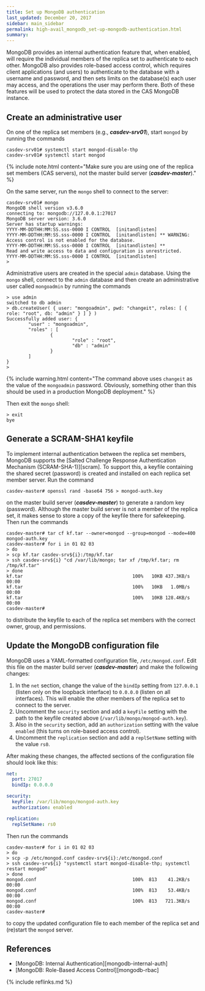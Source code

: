```yaml
---
title: Set up MongoDB authentication
last_updated: December 20, 2017
sidebar: main_sidebar
permalink: high-avail_mongodb_set-up-mongodb-authentication.html
summary:
---
```


MongoDB provides an internal authentication feature that, when enabled, will require the individual members of the replica set to authenticate to each other. MongoDB also provides role-based access control, which requires client applications (and users) to authenticate to the database with a username and password, and then sets limits on the database(s) each user may access, and the operations the user may perform there. Both of these features will be used to protect the data stored in the CAS MongoDB instance.

## Create an administrative user

On one of the replica set members (e.g., ***casdev-srv01***), start `mongod` by running the commands

```console
casdev-srv01# systemctl start mongod-disable-thp
casdev-srv01# systemctl start mongod
```

{% include note.html content="Make sure you are using one of the replica set members (CAS servers), not the master build server (***casdev-master***)." %}

On the same server, run the `mongo` shell to connect to the server:

<div class="language-console highlighter-rouge"><pre class="highlight"><code><span class="ni">casdev-srv01# </span><span class="nc">mongo</span><span class="kv">
</span>MongoDB shell version v3.6.0
connecting to: mongodb://127.0.0.1:27017
MongoDB server version: 3.6.0
Server has startup warnings:
YYYY-MM-DDTHH:MM:SS.sss-0000 I CONTROL  [initandlisten]
YYYY-MM-DDTHH:MM:SS.sss-0000 I CONTROL  [initandlisten] ** WARNING: Access control is not enabled for the database.
YYYY-MM-DDTHH:MM:SS.sss-0000 I CONTROL  [initandlisten] **          Read and write access to data and configuration is unrestricted.
YYYY-MM-DDTHH:MM:SS.sss-0000 I CONTROL  [initandlisten]
<span class="ni">&gt; </span>
</code></pre>
</div>

Administrative users are created in the special `admin` database. Using the `mongo` shell, connect to the `admin` database and then create an administrative user called `mongoadmin` by running the commands

<div class="language-console highlighter-rouge"><pre class="highlight"><code><span class="ni">&gt; </span><span class="nc">use</span><span class="kv"> admin</span>
switched to db admin
<span class="ni">&gt; </span><span class="nc">db.createUser( { user: "mongoadmin", pwd: "changeit", roles: [ { role: "root", db: "admin" } ] } )</span>
Successfully added user: {
        "user" : "mongoadmin",
        "roles" : [
                {
                        "role" : "root",
                        "db" : "admin"
                }
        ]
}
<span class="ni">&gt;  </span>
</code></pre>
</div>

{% include warning.html content="The command above uses `changeit` as the value of the `mongoadmin` password. Obviously, something other than this should be used in a production MongoDB deployment." %}

Then exit the `mongo` shell:

<div class="language-console highlighter-rouge"><pre class="highlight"><code><span class="ni">&gt; </span><span class="nc">exit</span>
bye
</code></pre>
</div>

## Generate a SCRAM-SHA1 keyfile

To implement internal authentication between the replica set members, MongoDB supports the [Salted Challenge Response Authentication Mechanism (SCRAM-SHA-1)][scram]. To support this, a keyfile containing the shared secret (password) is created and installed on each replica set member server. Run the command

```console
casdev-master# openssl rand -base64 756 > mongod-auth.key
```

on the master build server (***casdev-master***) to generate a random key (password). Although the master build server is not a member of the replica set, it makes sense to store a copy of the keyfile there for safekeeping. Then run the commands

```console
casdev-master# tar cf kf.tar --owner=mongod --group=mongod --mode=400 mongod-auth.key
casdev-master# for i in 01 02 03
> do
> scp kf.tar casdev-srv${i}:/tmp/kf.tar
> ssh casdev-srv${i} "cd /var/lib/mongo; tar xf /tmp/kf.tar; rm /tmp/kf.tar"
> done
kf.tar                                        100%   10KB 437.3KB/s   00:00
kf.tar                                        100%   10KB   1.0MB/s   00:00
kf.tar                                        100%   10KB 128.4KB/s   00:00
casdev-master#  
```

to distribute the keyfile to each of the replica set members with the correct owner, group, and permissions.

## Update the MongoDB configuration file

MongoDB uses a YAML-formatted configuration file, `/etc/mongod.conf`. Edit this file on the master build server (***casdev-master***) and make the following changes:

1. In the `net` section, change the value of the `bindIp` setting from `127.0.0.1` (listen only on the loopback interface) to `0.0.0.0` (listen on all interfaces). This will enable the other members of the replica set to connect to the server.
2. Uncomment the `security` section and add a `keyFile` setting with the path to the keyfile created above (`/var/lib/mongo/mongod-auth.key`).
3. Also in the `security` section, add an `authorization` setting with the value `enabled` (this turns on role-based access control).
4. Uncomment the `replication` section and add a `replSetName` setting with the value `rs0`.

After making these changes, the affected sections of the configuration file should look like this:

```yaml
net:
  port: 27017
  bindIp: 0.0.0.0

security:
  keyFile: /var/lib/mongo/mongod-auth.key
  authorization: enabled

replication:
  replSetName: rs0
```

Then run the commands

```console
casdev-master# for i in 01 02 03
> do
> scp -p /etc/mongod.conf casdev-srv${i}:/etc/mongod.conf
> ssh casdev-srv${i} "systemctl start mongod-disable-thp; systemctl restart mongod"
> done
mongod.conf                                   100%  813    41.2KB/s   00:00
mongod.conf                                   100%  813    53.4KB/s   00:00
mongod.conf                                   100%  813   721.3KB/s   00:00
casdev-master#  
```

to copy the updated configuration file to each member of the replica set and (re)start the `mongod` server.

## References

* [MongoDB: Internal Authentication][mongodb-internal-auth]
* [MongoDB: Role-Based Access Control][mongodb-rbac]

{% include reflinks.md %}
